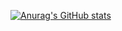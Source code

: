 [![Anurag's GitHub stats](https://github-readme-stats.vercel.app/api?username=11philip22&theme=tokyonight)](https://github.com/anuraghazra/github-readme-stats) 












<!--
**11philip22/11philip22** is a ✨ _special_ ✨ repository because its `README.md` (this file) appears on your GitHub profile.

### Hi there 👋

Here are some ideas to get you started:

- 🔭 I’m currently working on ...
- 🌱 I’m currently learning ...
- 👯 I’m looking to collaborate on ...
- 🤔 I’m looking for help with ...
- 💬 Ask me about ...
- 📫 How to reach me: ...
- 😄 Pronouns: ...
- ⚡ Fun fact: ...
-->
